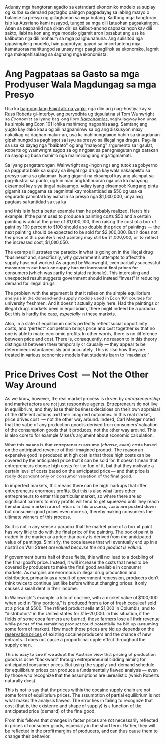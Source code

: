 
Adunay mga hangtoran ngadto sa estandard ekonomiko modelo sa suplay og kurba sa demand pagtagbo paingon pagpadayag sa labing maayo o balanse sa presyo og gidaghanon sa mga butang. Kadtong mga hangtoran, isip ka Austriano kami nasayod, tungod sa mga dili katuohan pagpakaingon. Apan sa pagpaniid nga gikan diri sa kalibut-anong pagpakaingon kay dili sakto, ilabi na kon ang mga modelo gigamit aron ipasabut ang usa ka kalibutan nga dili mohaum sa mga panghunahuna. Ang sulisitod nga gipasimpleng modelo, hain pagbutyag gayod sa importanteng mga kamatuoran mahitungod sa unsay mga paagi paglihok sa ekonomiko, lagmit nga makapahisalaag sa daghang mga ekonomista.

# Ang Pagpataas sa Gasto sa mga Prodyuser Wala Magdungag sa mga Presyo 

Usa ka [bag-ong lang EconTalk na yugto](http://www.econtalk.org/archives/2017/02/tom*wainwright.html), nga diin ang nag-hostiya kay si Russ Roberts gi-interbyu ang peryodista ug tigsulat na si Tom Wainwright sa *Economist* sa iyang bag-ong libro *[Narconomics](https://www.amazon.com/Narconomics-How-Run-Drug-Cartel/dp/1610395832/?tag=misesinsti-20)*, naghulagway kon unsa ka simple ang Econ 101 lohika mahimong nagpahisalaag. Samtang ang yugto kay dako kaau og bili nagpaminaw sa og ang diskusyon maoy nakaikag og daghan matun-an, usa ka mahinungdanon bahin sa sinugdanan gipahinungod sa paghisgot sa isyu sa presyo sa illegal nga drugas. Pag-ila sa usa ka dayag nga "balibato" og ang "maayong" argumento sa tigsulat, Roberts og Wainwright sugod
sa og ningpilit sa panaghisgutan nga batakan na sayop ug busa mahimo nga malimbong ang mga tigmamati.

Sa iyang pangatarongan, Wainwright nag-ingon nga ang tutok sa gobyerno sa pagputol balik sa suplay sa illegal nga druga kay wala nakaapekto sa presyo sama sa gilauman. Iyang gigamit na eksampol kay ang alampat sa pag-ilustrar sa punto, ug kini mao ang katinuoran nga usa ka maayong eksampol kay siya tingali nakaamgo. Adiay iyang eksampol: Kung ang pinta gigamit sa paggama sa pagmintal kay mokantidad sa $50 og usa ka segurado pamintal kay mahalin sa presyo nga $1,000,000, unya ang pagtaas sa kantidad sa usa ka 

and this is in fact a better example than he probably realized. Here’s his example: If the paint used to produce a painting costs $50 and a certain painting is sold at the price of $1,000,000, then raising the cost of a box of paint by 100 percent to $100 should also double the price of paintings — the next painting should be expected to be sold for $2,000,000. But it does not, the price of this painter’s next painting may still be $1,000,000, or, to reflect the increased cost, $1,000,050.

The example illustrates the paradox in what is going on in the illegal drug “business” and, specifically, why government’s attempts to affect the supply have not worked. As argued by Wainwright, even partially successful measures to cut back on supply has not increased final prices for consumers (which was partly the stated rationale). This interesting and unexpected result suggests government should instead “invest” in reducing demand for illegal drugs.

The problem with the argument is that it relies on the simple equilibrium analysis in the demand-and-supply models used in Econ 101 courses for university freshmen. And it doesn’t actually apply here. Had the paintings or illegal drugs markets been in equilibrium, there might indeed be a paradox. But this is hardly the case, *especially* in these markets.

Also, in a state of equilibrium costs perfectly reflect social opportunity costs, and “perfect” competition brings price and cost together so that no one is able to make economic profits. In other words, there is no difference between price and cost. There is, consequently, no reason to in this theory distinguish between them temporally or causally — they appear to be determined instantaneously and accurately. This is also how they are treated in various economics models that students learn to “maximize.”

# Price Drives Cost  — Not the Other Way Around

As we know, however, the real market process is driven by *entrepreneurship* and market actors are not just responsive agents. Entrepreneurs do not live in equilibrium, and they base their business decisions on their own appraisal of the different actions and their imagined outcomes. In this real market, price drives cost  — not the other way around. Indeed, Carl Menger noted that the value of any production good is derived from consumers’ valuation of the consumption goods that it produces, not the other way around. This is also core to for example Mises’s argument about economic calculation.

What this means is that entrepreneurs assume (*choose*, even) costs based on the anticipated revenue of their imagined product. The reason an expensive good is produced at high cost is that those high costs can be covered by the anticipated price that it can be sold for. It doesn’t mean that entrepreneurs choose high costs for the fun of it, but that they motivate a certain level of costs based on the anticipated price — and that price is really dependent only on consumer valuation of the final good.

In imperfect markets, this means there can be high markups that offer entrepreneurs enormous profits. But this is also what lures other entrepreneurs to enter this particular market, so where there are no significant barriers to entry profits will tend to get squeezed until they reach the standard market rate of return. In this process, costs are pushed down but consumer good prices even more so, thereby making consumers the ultimate winners of this process.

So it is not in any sense a paradox that the market price of a box of paint has very little to do with the final price of the painting. The box of paint is traded in the market at a price that partly is derived from the anticipated value of paintings. Similarly, the coca leaves that will eventually end up in a nostril on Wall Street *are valued because the end product is valued.*

If government burns half of those fields, this will not lead to a doubling of the final good’s price. Instead, it will increase the costs that need to be covered by producers to make the final good available in consumer markets. As margins are enormous in illegal drug production and distribution, primarily as a result of government repression, producers don’t think twice to continue just like before without changing prices: it only causes a small dent in their income.

In Wainwright’s example, a kilo of cocaine, with a market value of $100,000 when sold in “tiny portions,” is produced from a ton of fresh coca leaf sold at a price of $500. The refined product sells at $1,000 in Columbia, and to “distributors” in the United states for $15–20,000. In this situation, if the fields of some coca farmers are burned, those farmers lose all their revenue while prices of the remaining product could potentially be bid up (assuming some form of market). How much those prices are bid up depends on the [reservation prices](https://en.wikipedia.org/wiki/Reservation*price) of existing cocaine producers and the chance of new entrants. It does not cause a proportional ripple effect throughout the supply chain.

This is easy to see if we adopt the Austrian view that pricing of production goods is done “backward” through entrepreneurial bidding aiming for anticipated consumer prices. But using the supply-and-demand schedule for equilibrium prices can produce a fundamentally flawed analysis — even by those who recognize that the assumptions are unrealistic (which Roberts naturally does).

This is not to say that the prices within the cocaine supply chain are not some form of equilibrium prices. The assumption of partial equilibrium is not what makes the analysis flawed. The error lies in failing to recognize that cost (that is, the existence and shape of supply) is a function of the anticipated price (demand) of the final good.

From this follows that changes in factor prices are not necessarily reflected in prices of consumer goods, especially in the short term. Rather, they will be reflected in the profit margins of producers, and can thus cause them to change their behavior.
